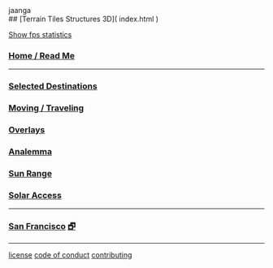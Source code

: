 <p style=margin:0;padding:0; >jaanga</p>
## [Terrain Tiles Structures 3D]( index.html )


<a href="javascript:(function(){var script=document.createElement('script');script.onload=function(){var stats=new Stats();document.body.appendChild(stats.dom);requestAnimationFrame(function loop(){stats.update();requestAnimationFrame(loop)});};script.src='http://rawgit.com/mrdoob/stats.js/master/build/stats.min.js';document.head.appendChild(script);})()" title="Mr.doob's Stats.js / frames per second" >Show fps statistics</a>

### [Home / Read Me]( #menu.md )

***

### [Selected Destinations]( #menu-locations.md )
### [Moving / Traveling]( #menu-traveling.md )
### [Overlays]( #menu-overlays.md )
### [Analemma]( #menu-analemma.md )
### [Sun Range]( #menu-sun-range.md )
### [Solar Access]( #menu-solar-access.md )

***

### [San Francisco]( #terrain-tiles-structures-r3.html "Downtown San Francisco / Hyatt Embarcadero 86 Structures" ) [&#x1F5D7;]( terrain-tiles-structures-r3.html "Full screen" )

***

[license]( #ftr-license.md )
[code of conduct]( #ftr-code-of-conduct.md )
[contributing]( #ftr-contributing.md )

